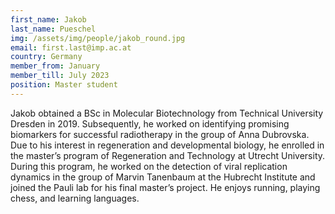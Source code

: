 ```yaml
---
first_name: Jakob
last_name: Pueschel
img: /assets/img/people/jakob_round.jpg
email: first.last@imp.ac.at
country: Germany
member_from: January
member_till: July 2023
position: Master student
---
```

Jakob obtained a BSc in Molecular Biotechnology from Technical University Dresden in 2019. Subsequently, he worked on identifying promising biomarkers for successful radiotherapy in the group of Anna Dubrovska. Due to his interest in regeneration and developmental biology, he enrolled in the master’s program of Regeneration and Technology at Utrecht University. During this program, he worked on the detection of viral replication dynamics in the group of Marvin Tanenbaum at the Hubrecht Institute and joined the Pauli lab for his final master’s project. He enjoys running, playing chess, and learning languages.
